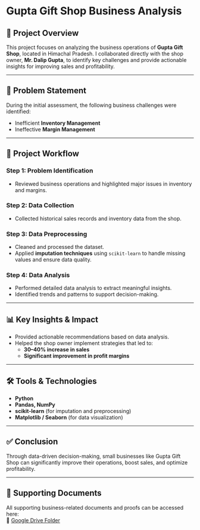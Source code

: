 # Gupta Gift Shop Business Analysis  

## 📌 Project Overview  
This project focuses on analyzing the business operations of **Gupta Gift Shop**, located in Himachal Pradesh. I collaborated directly with the shop owner, **Mr. Dalip Gupta**, to identify key challenges and provide actionable insights for improving sales and profitability.  

---

## 🔎 Problem Statement  
During the initial assessment, the following business challenges were identified:  
- Inefficient **Inventory Management**  
- Ineffective **Margin Management**  

---

## 📂 Project Workflow  

### Step 1: Problem Identification  
- Reviewed business operations and highlighted major issues in inventory and margins.  

### Step 2: Data Collection  
- Collected historical sales records and inventory data from the shop.  

### Step 3: Data Preprocessing  
- Cleaned and processed the dataset.  
- Applied **imputation techniques** using `scikit-learn` to handle missing values and ensure data quality.  

### Step 4: Data Analysis  
- Performed detailed data analysis to extract meaningful insights.  
- Identified trends and patterns to support decision-making.  

---

## 📊 Key Insights & Impact  
- Provided actionable recommendations based on data analysis.  
- Helped the shop owner implement strategies that led to:  
  - **30–40% increase in sales**  
  - **Significant improvement in profit margins**  

---

## 🛠️ Tools & Technologies  
- **Python**  
- **Pandas, NumPy**  
- **scikit-learn** (for imputation and preprocessing)  
- **Matplotlib / Seaborn** (for data visualization)  

---

## ✅ Conclusion  
Through data-driven decision-making, small businesses like Gupta Gift Shop can significantly improve their operations, boost sales, and optimize profitability.  

---

## 📂 Supporting Documents  
All supporting business-related documents and proofs can be accessed here:  
🔗 [Google Drive Folder](https://drive.google.com/drive/folders/1Qn_poQoCNVoIlSLOGKcmpZTV5ul_56j1?usp=drive_link)  
